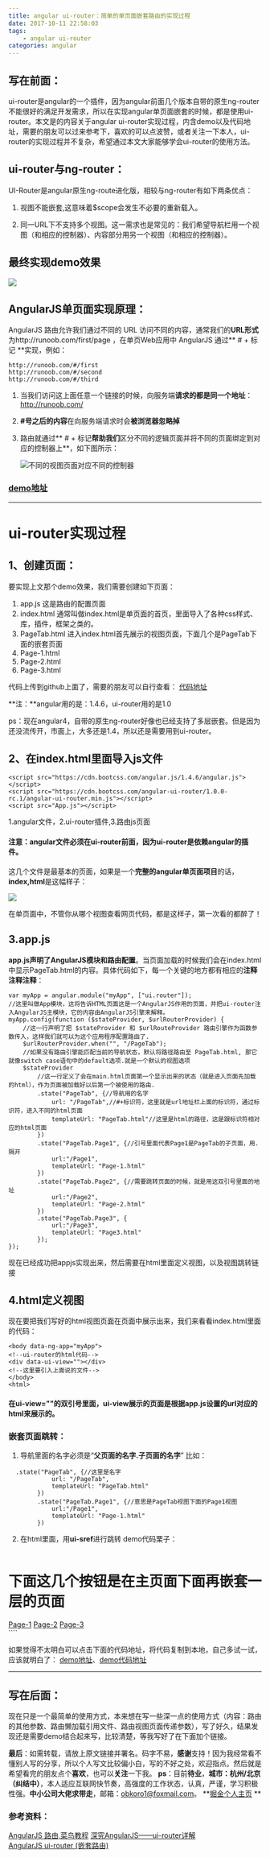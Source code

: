 ```yaml
---
title: angular ui-router：简单的单页面嵌套路由的实现过程
date: 2017-10-11 22:58:03
tags:
    - angular ui-router
categories: angular
---
```

写在前面：
---
ui-router是angular的一个插件，因为angular前面几个版本自带的原生ng-router不能很好的满足开发需求，所以在实现angular单页面嵌套的时候，都是使用ui-router。本文是的内容关于angular ui-router实现过程，内含demo以及代码地址，需要的朋友可以过来参考下，喜欢的可以点波赞，或者关注一下本人，ui-router的实现过程并不复杂，希望通过本文大家能够学会ui-router的使用方法。

ui-router与ng-router：
---
UI-Router是angular原生ng-route进化版，相较与ng-router有如下两条优点：

1. 视图不能嵌套,这意味着$scope会发生不必要的重新载入。

2. 同一URL下不支持多个视图。这一需求也是常见的：我们希望导航栏用一个视图（和相应的控制器）、内容部分用另一个视图（和相应的控制器）。

最终实现demo效果
---

![](https://dn-mhke0kuv.qbox.me/1035fc96102e99ed0631.gif)

AngularJS单页面实现原理：
---

AngularJS 路由允许我们通过不同的 URL 访问不同的内容，通常我们的**URL形式**为http://runoob.com/first/page ，在单页Web应用中 AngularJS 通过** # + 标记 **实现，例如：

```
http://runoob.com/#/first
http://runoob.com/#/second
http://runoob.com/#/third
```

1. 当我们访问这上面任意一个链接的时候，向服务端**请求的都是同一个地址**： http://runoob.com/
2.  **#号之后的内容**在向服务端请求时会**被浏览器忽略掉**
3.  路由就通过** # + 标记**帮助我们**区分不同的逻辑页面并将不同的页面绑定到对应的控制器上**，如下图所示：

    ![不同的视图页面对应不同的控制器](https://dn-mhke0kuv.qbox.me/6fe0883403f7cb72acd7)


### [demo地址](https://obkoro1.github.io/article-demo/2017/uiRouter/index.html#/PageTab/Page3)

---

ui-router实现过程
===

 1、创建页面：
---
要实现上文那个demo效果，我们需要创建如下页面：

1. app.js
    这是路由的配置页面
2. index.html
    通常叫做index.html是单页面的首页，里面导入了各种css样式、库，插件，框架之类的。
3. PageTab.html
    进入index.html首先展示的视图页面，下面几个是PageTab下面的嵌套页面
4. Page-1.html
5. Page-2.html
6. Page-3.html

代码上传到github上面了，需要的朋友可以自行查看： [代码地址](https://github.com/OBKoro1/article-demo/tree/master/2017/uiRouter)

**注：**angular用的是：1.4.6，ui-router用的是1.0

ps：现在angular4，自带的原生ng-router好像也已经支持了多层嵌套。但是因为还没流传开，市面上，大多还是1.4，所以还是需要用到ui-router。

 2、在index.html里面导入js文件
---

````
<script src="https://cdn.bootcss.com/angular.js/1.4.6/angular.js"></script>
<script src="https://cdn.bootcss.com/angular-ui-router/1.0.0-rc.1/angular-ui-router.min.js"></script>
<script src="App.js"></script>
````
1.angular文件，2.ui-router插件,3.路由js页面

#### 注意：angular文件必须在ui-router前面，因为ui-router是依赖angular的插件。

这几个文件是最基本的页面，如果是一个**完整的angular单页面项目**的话，**index,html**是这幅样子：

![](https://dn-mhke0kuv.qbox.me/a7e76d330ad49be344e8)

在单页面中，不管你从哪个视图查看网页代码，都是这样子，第一次看的都醉了！

 3.app.js
---

**app.js声明了AngularJS模块和路由配置**。当页面加载的时候我们会在index.html中显示PageTab.html的内容。具体代码如下，每一个关键的地方都有相应的**注释注释注释**：
````
var myApp = angular.module("myApp", ["ui.router"]);
//这里叫做App模块，这将告诉HTML页面这是一个AngularJS作用的页面，并把ui-router注入AngularJS主模块，它的内容由AngularJS引擎来解释。
myApp.config(function ($stateProvider, $urlRouterProvider) {
    //这一行声明了把 $stateProvider 和 $urlRouteProvider 路由引擎作为函数参数传入，这样我们就可以为这个应用程序配置路由了.
    $urlRouterProvider.when("", "/PageTab");
    //如果没有路由引擎能匹配当前的导航状态，默认将路径路由至 PageTab.html, 那它就像switch case语句中的default选项.就是一个默认的视图选项
    $stateProvider
        //这一行定义了会在main.html页面第一个显示出来的状态（就是进入页面先加载的html），作为页面被加载好以后第一个被使用的路由.
        .state("PageTab", {//导航用的名字
            url: "/PageTab",//#+标识符，这里就是url地址栏上面的标识符，通过标识符，进入不同的html页面
            templateUrl: "PageTab.html"//这里是html的路径，这是跟标识符相对应的html页面
        })
        .state("PageTab.Page1", {//引号里面代表Page1是PageTab的子页面，用.隔开
            url:"/Page1",
            templateUrl: "Page-1.html"
        })
        .state("PageTab.Page2", {//需要跳转页面的时候，就是用这双引号里面的地址
            url:"/Page2",
            templateUrl: "Page-2.html"
        })
        .state("PageTab.Page3", {
            url:"/Page3",
            templateUrl: "Page3.html"
        });
});
````
现在已经成功把appjs实现出来，然后需要在html里面定义视图，以及视图跳转链接

 4.html定义视图
---

现在要把我们写好的html视图页面在页面中展示出来，我们来看看index.html里面的代码：
````
<body data-ng-app="myApp">
<!--ui-router的html代码-->
<div data-ui-view=""></div>
<!--这里要引入上面说的文件-->
</body>
<html>
````
#### 在ui-view=""的双引号里面，ui-view展示的页面是根据app.js设置的url对应的html来展示的。

### 嵌套页面跳转：

1. 导航里面的名字必须是“**父页面的名字.子页面的名字**”
比如：
````
  .state("PageTab", {//这里是名字
            url: "/PageTab",
            templateUrl: "PageTab.html"
        })
        .state("PageTab.Page1", {//意思是PageTab视图下面的Page1视图
            url:"/Page1",
            templateUrl: "Page-1.html"
        })
````
2. 在html里面，用**ui-sref**进行跳转
    demo代码栗子：
    ````
 <div>
        <h1>下面这几个按钮是在主页面下面再嵌套一层的页面</h1>
        <!--ui-sref跳转-->
        <span style="width:100px" ui-sref=".Page1"><a href="">Page-1</a></span>
        <span style="width:100px" ui-sref=".Page2"><a href="">Page-2</a></span>
        <span style="width:100px" ui-sref=".Page3"><a href="">Page-3</a></span>
    </div>
    <div>
        <!--PageTap嵌套的视图html展示的地方-->
        <div ui-view=""/>
    </div>
    ````

如果觉得不太明白可以点击下面的代码地址，将代码复制到本地，自己多试一试，应该就明白了：
[demo地址](https://obkoro1.github.io/article-demo/2017/uiRouter/index.html#/PageTab/Page3)、[demo代码地址](https://github.com/OBKoro1/article-demo/tree/master/2017/uiRouter)

---

写在后面：
---

现在只是一个最简单的使用方式，本来想在写一些深一点的使用方式（内容：路由的其他参数、路由懒加载引用文件、路由视图页面传递参数），写了好久，结果发现还是需要demo结合起来写，比较清楚，等我写好了在下面加个链接。

**最后**：如需转载，请放上原文链接并署名。码字不易，**感谢**支持！因为我经常看不懂别人写的分享，所以个人写文比较偏小白，写的不好之处，欢迎指点。然后就是希望看完的朋友点个**喜欢**，也可以**关注**一下我。
**ps**：目前**待业**，**城市：杭州/北京（纠结中）**，本人适应互联网快节奏，高强度的工作状态，认真，严谨，学习积极性强。**中小公司大佬求带走**，邮箱：obkoro1@foxmail.com。
**[掘金个人主页](https://juejin.im/user/58714f0eb123db4a2eb95372) **

### 参考资料：
[AngularJS 路由,菜鸟教程](http://www.runoob.com/angularjs/angularjs-routing.html)
[深究AngularJS——ui-router详解](http://blog.csdn.net/zcl_love_wx/article/details/52034193)\
[AngularJS ui-router (嵌套路由)](http://www.oschina.net/translate/angularjs-ui-router-nested-routes)
